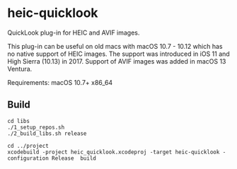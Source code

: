 # heic-quicklook
QuickLook plug-in for HEIC and AVIF images.

This plug-in can be useful on old macs with macOS 10.7 - 10.12 which has no native support of HEIC images. The support was introduced in iOS 11 and High Sierra (10.13) in 2017. Support of AVIF images was added in macOS 13 Ventura.

Requirements: macOS 10.7+ x86_64

## Build

```
cd libs
./1_setup_repos.sh
./2_build_libs.sh release

cd ../project
xcodebuild -project heic_quicklook.xcodeproj -target heic-quicklook -configuration Release  build
```
